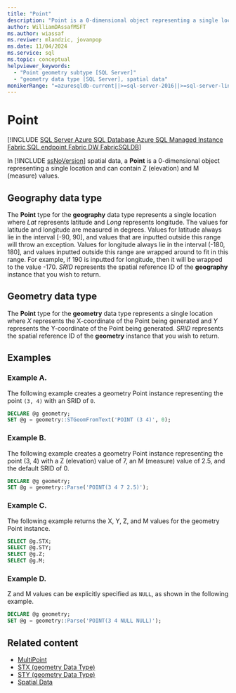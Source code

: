 ```yaml
---
title: "Point"
description: "Point is a 0-dimensional object representing a single location and can contain Z (elevation) and M (measure) values in SQL Server spatial data."
author: WilliamDAssafMSFT
ms.author: wiassaf
ms.reviwer: mlandzic, jovanpop
ms.date: 11/04/2024
ms.service: sql
ms.topic: conceptual
helpviewer_keywords:
  - "Point geometry subtype [SQL Server]"
  - "geometry data type [SQL Server], spatial data"
monikerRange: "=azuresqldb-current||>=sql-server-2016||>=sql-server-linux-2017||=azuresqldb-mi-current||=fabric"
---
```

# Point
[!INCLUDE [SQL Server Azure SQL Database Azure SQL Managed Instance Fabric SQL endpoint Fabric DW FabricSQLDB](../../includes/applies-to-version/sql-asdb-asdbmi-fabricse-fabricdw-fabricsqldb.md)]  

  In [!INCLUDE [ssNoVersion](../../includes/ssnoversion-md.md)] spatial data, a **Point** is a 0-dimensional object representing a single location and can contain Z (elevation) and M (measure) values.  
  
## Geography data type

 The **Point** type for the **geography** data type represents a single location where *Lat* represents latitude and *Long* represents longitude. The values for latitude and longitude are measured in degrees. Values for latitude always lie in the interval [-90, 90], and values that are inputted outside this range will throw an exception. Values for longitude always lie in the interval (-180, 180], and values inputted outside this range are wrapped around to fit in this range. For example, if 190 is inputted for longitude, then it will be wrapped to the value -170. *SRID* represents the spatial reference ID of the **geography** instance that you wish to return.  
  
## Geometry data type

 The **Point** type for the **geometry** data type represents a single location where *X* represents the X-coordinate of the Point being generated and *Y* represents the Y-coordinate of the Point being generated. *SRID* represents the spatial reference ID of the **geometry** instance that you wish to return.  
  
## Examples

### Example A.

The following example creates a geometry Point instance representing the point `(3, 4)` with an SRID of `0`.  
  
```sql
DECLARE @g geometry;  
SET @g = geometry::STGeomFromText('POINT (3 4)', 0);  
```  
  
### Example B.

The following example creates a geometry Point instance representing the point (3, 4) with a Z (elevation) value of 7, an M (measure) value of 2.5, and the default SRID of 0.  
  
```sql
DECLARE @g geometry;  
SET @g = geometry::Parse('POINT(3 4 7 2.5)');  
```  
  
### Example C.

The following example returns the X, Y, Z, and M values for the geometry Point instance.  
  
```sql
SELECT @g.STX;  
SELECT @g.STY;  
SELECT @g.Z;  
SELECT @g.M;  
```  
  
### Example D.

Z and M values can be explicitly specified as `NULL`, as shown in the following example.  
  
```sql
DECLARE @g geometry;  
SET @g = geometry::Parse('POINT(3 4 NULL NULL)');  
```

## Related content

- [MultiPoint](multipoint.md)
- [STX (geometry Data Type)](../../t-sql/spatial-geometry/stx-geometry-data-type.md)
- [STY (geometry Data Type)](../../t-sql/spatial-geometry/sty-geometry-data-type.md)
- [Spatial Data](spatial-data-sql-server.md)
